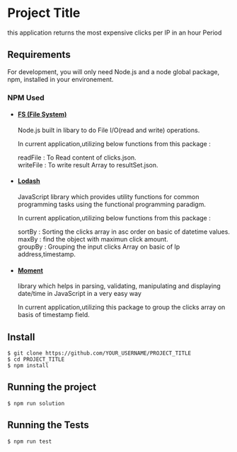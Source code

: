 # Project Title

this application returns the most expensive clicks per IP in an hour Period

## Requirements

For development, you will only need Node.js and a node global package, npm, installed in your environement.

### NPM Used

-   #### [FS (File System)](https://nodejs.org/docs/latest-v13.x/api/fs.html)

    Node.js built in libary to do File I/O(read and write) operations.

    In current application,utilizing below functions from this package :

    readFile : To Read content of clicks.json.\
    writeFile : To write result Array to resultSet.json.

-   #### [Lodash](https://lodash.com/docs/4.17.15)

    JavaScript library which provides utility functions for common programming tasks using the functional programming paradigm.

    In current application,utilizing below functions from this package :

    sortBy : Sorting the clicks array in asc order on basic of datetime values.\
    maxBy : find the object with maximun click amount.\
    groupBy : Grouping the input clicks Array on basic of Ip address,timestamp.

-   #### [Moment](https://momentjs.com/)

    library which helps in parsing, validating, manipulating and displaying date/time in JavaScript in a very easy way

    In current application,utilizing this package to group the clicks array on basis of timestamp field.

## Install

    $ git clone https://github.com/YOUR_USERNAME/PROJECT_TITLE
    $ cd PROJECT_TITLE
    $ npm install

## Running the project

    $ npm run solution

## Running the Tests

    $ npm run test
